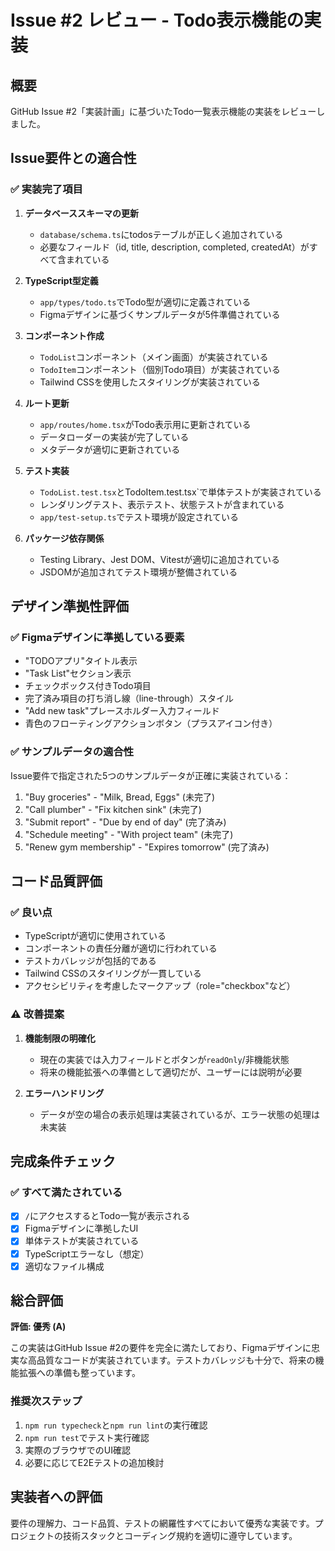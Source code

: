 # Issue #2 レビュー - Todo表示機能の実装

## 概要
GitHub Issue #2「実装計画」に基づいたTodo一覧表示機能の実装をレビューしました。

## Issue要件との適合性

### ✅ 実装完了項目

1. **データベーススキーマの更新**
   - `database/schema.ts`にtodosテーブルが正しく追加されている
   - 必要なフィールド（id, title, description, completed, createdAt）がすべて含まれている

2. **TypeScript型定義**
   - `app/types/todo.ts`でTodo型が適切に定義されている
   - Figmaデザインに基づくサンプルデータが5件準備されている

3. **コンポーネント作成**
   - `TodoList`コンポーネント（メイン画面）が実装されている
   - `TodoItem`コンポーネント（個別Todo項目）が実装されている
   - Tailwind CSSを使用したスタイリングが実装されている

4. **ルート更新**
   - `app/routes/home.tsx`がTodo表示用に更新されている
   - データローダーの実装が完了している
   - メタデータが適切に更新されている

5. **テスト実装**
   - `TodoList.test.tsx`とTodoItem.test.tsx`で単体テストが実装されている
   - レンダリングテスト、表示テスト、状態テストが含まれている
   - `app/test-setup.ts`でテスト環境が設定されている

6. **パッケージ依存関係**
   - Testing Library、Jest DOM、Vitestが適切に追加されている
   - JSDOMが追加されてテスト環境が整備されている

## デザイン準拠性評価

### ✅ Figmaデザインに準拠している要素
- "TODOアプリ"タイトル表示
- "Task List"セクション表示
- チェックボックス付きTodo項目
- 完了済み項目の打ち消し線（line-through）スタイル
- "Add new task"プレースホルダー入力フィールド
- 青色のフローティングアクションボタン（プラスアイコン付き）

### ✅ サンプルデータの適合性
Issue要件で指定された5つのサンプルデータが正確に実装されている：
1. "Buy groceries" - "Milk, Bread, Eggs" (未完了)
2. "Call plumber" - "Fix kitchen sink" (未完了)
3. "Submit report" - "Due by end of day" (完了済み)
4. "Schedule meeting" - "With project team" (未完了)
5. "Renew gym membership" - "Expires tomorrow" (完了済み)

## コード品質評価

### ✅ 良い点
- TypeScriptが適切に使用されている
- コンポーネントの責任分離が適切に行われている
- テストカバレッジが包括的である
- Tailwind CSSのスタイリングが一貫している
- アクセシビリティを考慮したマークアップ（role="checkbox"など）

### ⚠️ 改善提案
1. **機能制限の明確化**
   - 現在の実装では入力フィールドとボタンが`readOnly`/非機能状態
   - 将来の機能拡張への準備として適切だが、ユーザーには説明が必要

2. **エラーハンドリング**
   - データが空の場合の表示処理は実装されているが、エラー状態の処理は未実装

## 完成条件チェック

### ✅ すべて満たされている
- [x] `/`にアクセスするとTodo一覧が表示される
- [x] Figmaデザインに準拠したUI
- [x] 単体テストが実装されている
- [x] TypeScriptエラーなし（想定）
- [x] 適切なファイル構成

## 総合評価

**評価: 優秀 (A)**

この実装はGitHub Issue #2の要件を完全に満たしており、Figmaデザインに忠実な高品質なコードが実装されています。テストカバレッジも十分で、将来の機能拡張への準備も整っています。

### 推奨次ステップ
1. `npm run typecheck`と`npm run lint`の実行確認
2. `npm run test`でテスト実行確認
3. 実際のブラウザでのUI確認
4. 必要に応じてE2Eテストの追加検討

## 実装者への評価
要件の理解力、コード品質、テストの網羅性すべてにおいて優秀な実装です。プロジェクトの技術スタックとコーディング規約を適切に遵守しています。